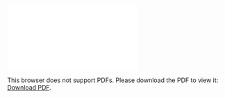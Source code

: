 <object data="christ-in-song/CIS1908pdfs/292.pdf" type="application/pdf" width="100%" height="1024px">
    <embed src="christ-in-song/CIS1908pdfs/292.pdf">
        <p>This browser does not support PDFs. Please download the PDF to view it: <a href="christ-in-song/CIS1908pdfs/292.pdf">Download PDF</a>.</p>
    </embed>
</object>
